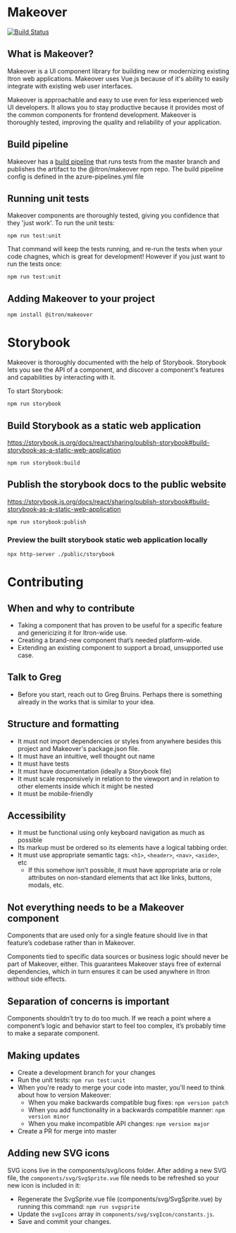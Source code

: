 # Makeover
[![Build Status](https://dev.azure.com/itron/SoftwareProducts/_apis/build/status/NetSW/NetSW.Makeover?branchName=master)](https://dev.azure.com/itron/SoftwareProducts/_build/latest?definitionId=6083&branchName=master)

## What is Makeover?
Makeover is a UI component library for building new or modernizing existing Itron web applications.  Makeover uses Vue.js because of it's ability to easily integrate with existing web user interfaces. 

Makeover is approachable and easy to use even for less experienced web UI developers.  It allows you to stay productive because it provides most of the common components for frontend development.  Makeover is thoroughly tested, improving the quality and reliability of your application.   

## Build pipeline
Makeover has a [build pipeline](https://dev.azure.com/itron/SoftwareProducts/_build?definitionId=6083&_a=summary&view=runs) that runs tests from the master branch and publishes the artifact to the @itron/makeover npm repo.  The build pipeline config is defined in the azure-pipelines.yml file



## Running unit tests
Makeover components are thoroughly tested, giving you confidence that they 'just work'.  To run the unit tests:
```
npm run test:unit
```
That command will keep the tests running, and re-run the tests when your code chagnes, which is great for development!   However if you just want to run the tests once:
```
npm run test:unit
```

## Adding Makeover to your project
```
npm install @itron/makeover
```


# Storybook
Makeover is thoroughly documented with the help of Storybook.  Storybook lets you see the API of a component, and discover a component's features and capabilities by interacting with it.

To start Storybook:
```
npm run storybook
```

## Build Storybook as a static web application
https://storybook.js.org/docs/react/sharing/publish-storybook#build-storybook-as-a-static-web-application
```
npm run storybook:build
```

## Publish the storybook docs to the public website
https://storybook.js.org/docs/react/sharing/publish-storybook#build-storybook-as-a-static-web-application
```
npm run storybook:publish
```

### Preview the built storybook static web application locally
```
npx http-server ./public/storybook
```


# Contributing

## When and why to contribute
* Taking a component that has proven to be useful for a specific feature and genericizing it for Itron-wide use.
* Creating a brand-new component that’s needed platform-wide.
* Extending an existing component to support a broad, unsupported use case.


## Talk to Greg
* Before you start, reach out to Greg Bruins.  Perhaps there is something already in the works that is similar to your idea.  


## Structure and formatting
* It must not import dependencies or styles from anywhere besides this project and Makeover's package.json file.
* It must have an intuitive, well thought out name
* It must have tests
* It must have documentation (ideally a Storybook file)
* It must scale responsively in relation to the viewport and in relation to other elements inside which it might be nested
* It must be mobile-friendly


## Accessibility
* It must be functional using only keyboard navigation as much as possible
* Its markup must be ordered so its elements have a logical tabbing order.
* It must use appropriate semantic tags: `<h1>`, `<header>`, `<nav>`, `<aside>`, etc
    * If this somehow isn’t possible, it must have appropriate aria or role attributes on non-standard elements that act like links, buttons, modals, etc.


## Not everything needs to be a Makeover component
Components that are used only for a single feature should live in that feature’s codebase rather than in Makeover.

Components tied to specific data sources or business logic should never be part of Makeover, either. This guarantees Makeover stays free of external dependencies, which in turn ensures it can be used anywhere in Itron without side effects.


## Separation of concerns is important
Components shouldn’t try to do too much. If we reach a point where a component’s logic and behavior start to feel too complex, it’s probably time to make a separate component.


## Making updates 
* Create a development branch for your changes
* Run the unit tests:  `npm run test:unit`
* When you're ready to merge your code into master, you'll need to think about how to version Makeover:
    * When you make backwards compatible bug fixes: `npm version patch`
    * When you add functionality in a backwards compatible manner: `npm version minor` 
    * When you make incompatible API changes: `npm version major`
* Create a PR for merge into master


## Adding new SVG icons
SVG icons live in the components/svg/icons folder.   After adding a new SVG file, the `components/svg/SvgSprite.vue` file needs to be refreshed so your new icon is included in it:
* Regenerate the SvgSprite.vue file (components/svg/SvgSprite.vue) by running this command: `npm run svgsprite`
* Update the `svgIcons` array in `components/svg/svgIcon/constants.js`.  
* Save and commit your changes.  